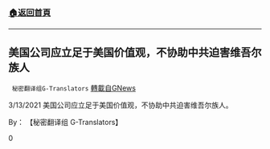 ###  [:house:返回首頁](https://github.com/ourhimalayas/txt)
---

## 美国公司应立足于美国价值观，不协助中共迫害维吾尔族人
` 秘密翻译组G-Translators` [轉載自GNews](https://gnews.org/zh-hans/982497/)

3/13/2021 美国公司应立足于美国价值观，不协助中共迫害维吾尔族人。

By： 【秘密翻译组 G-Translators】



0
